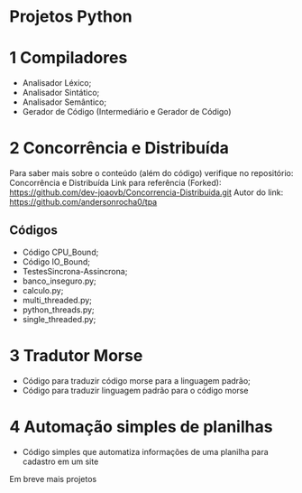 # Projetos Python

# 1 Compiladores
- Analisador Léxico;
- Analisador Sintático;
- Analisador Semântico;
- Gerador de Código (Intermediário e Gerador de Código)

# 2 Concorrência e Distribuída
Para saber mais sobre o conteúdo (além do código) verifique no repositório: Concorrência e Distribuída
Link para referência (Forked): https://github.com/dev-joaovb/Concorrencia-Distribuida.git
Autor do link: https://github.com/andersonrocha0/tpa

## Códigos
- Código CPU_Bound;
- Código IO_Bound;
- TestesSincrona-Assincrona;
- banco_inseguro.py;
- calculo.py;
- multi_threaded.py;
- python_threads.py;
- single_threaded.py;

# 3 Tradutor Morse
- Código para traduzir código morse para a linguagem padrão;
- Código para traduzir linguagem padrão para o código morse

# 4 Automação simples de planilhas
- Código simples que automatiza informações de uma planilha para cadastro em um site

Em breve mais projetos
